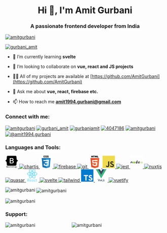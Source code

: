 <h1 align="center">Hi 👋, I'm Amit Gurbani</h1>
<h3 align="center">A passionate frontend developer from India</h3>

<p align="left"> <a href="https://github.com/ryo-ma/github-profile-trophy"><img src="https://github-profile-trophy.vercel.app/?username=amitgurbani" alt="amitgurbani" /></a> </p>

<p align="left"> <a href="https://twitter.com/gurbani_amit" target="blank"><img src="https://img.shields.io/twitter/follow/gurbani_amit?logo=twitter&style=for-the-badge" alt="gurbani_amit" /></a> </p>

- 🌱 I’m currently learning **svelte**

- 👯 I’m looking to collaborate on **vue, react and JS projects**

- 👨‍💻 All of my projects are available at [https://github.com/AmitGurbani](https://github.com/AmitGurbani)

- 💬 Ask me about **vue, react, firebase etc.**

- 📫 How to reach me **amit1994.gurbani@gmail.com**

<h3 align="left">Connect with me:</h3>
<p align="left">
<a href="https://dev.to/amitgurbani" target="blank"><img align="center" src="https://raw.githubusercontent.com/rahuldkjain/github-profile-readme-generator/master/src/images/icons/Social/devto.svg" alt="amitgurbani" height="30" width="40" /></a>
<a href="https://twitter.com/gurbani_amit" target="blank"><img align="center" src="https://raw.githubusercontent.com/rahuldkjain/github-profile-readme-generator/master/src/images/icons/Social/twitter.svg" alt="gurbani_amit" height="30" width="40" /></a>
<a href="https://linkedin.com/in/gurbaniamit" target="blank"><img align="center" src="https://raw.githubusercontent.com/rahuldkjain/github-profile-readme-generator/master/src/images/icons/Social/linked-in-alt.svg" alt="gurbaniamit" height="30" width="40" /></a>
<a href="https://stackoverflow.com/users/4047186" target="blank"><img align="center" src="https://raw.githubusercontent.com/rahuldkjain/github-profile-readme-generator/master/src/images/icons/Social/stack-overflow.svg" alt="4047186" height="30" width="40" /></a>
<a href="https://www.hackerrank.com/amitgurbani" target="blank"><img align="center" src="https://raw.githubusercontent.com/rahuldkjain/github-profile-readme-generator/master/src/images/icons/Social/hackerrank.svg" alt="amitgurbani" height="30" width="40" /></a>
<a href="https://www.hackerearth.com/@amit1994.gurbani" target="blank"><img align="center" src="https://raw.githubusercontent.com/rahuldkjain/github-profile-readme-generator/master/src/images/icons/Social/hackerearth.svg" alt="@amit1994.gurbani" height="30" width="40" /></a>
</p>

<h3 align="left">Languages and Tools:</h3>
<p align="left"> <a href="https://getbootstrap.com" target="_blank" rel="noreferrer"> <img src="https://raw.githubusercontent.com/devicons/devicon/master/icons/bootstrap/bootstrap-plain-wordmark.svg" alt="bootstrap" width="40" height="40"/> </a> <a href="https://www.chartjs.org" target="_blank" rel="noreferrer"> <img src="https://www.chartjs.org/media/logo-title.svg" alt="chartjs" width="40" height="40"/> </a> <a href="https://www.w3schools.com/css/" target="_blank" rel="noreferrer"> <img src="https://raw.githubusercontent.com/devicons/devicon/master/icons/css3/css3-original-wordmark.svg" alt="css3" width="40" height="40"/> </a> <a href="https://firebase.google.com/" target="_blank" rel="noreferrer"> <img src="https://www.vectorlogo.zone/logos/firebase/firebase-icon.svg" alt="firebase" width="40" height="40"/> </a> <a href="https://git-scm.com/" target="_blank" rel="noreferrer"> <img src="https://www.vectorlogo.zone/logos/git-scm/git-scm-icon.svg" alt="git" width="40" height="40"/> </a> <a href="https://www.w3.org/html/" target="_blank" rel="noreferrer"> <img src="https://raw.githubusercontent.com/devicons/devicon/master/icons/html5/html5-original-wordmark.svg" alt="html5" width="40" height="40"/> </a> <a href="https://developer.mozilla.org/en-US/docs/Web/JavaScript" target="_blank" rel="noreferrer"> <img src="https://raw.githubusercontent.com/devicons/devicon/master/icons/javascript/javascript-original.svg" alt="javascript" width="40" height="40"/> </a> <a href="https://jestjs.io" target="_blank" rel="noreferrer"> <img src="https://www.vectorlogo.zone/logos/jestjsio/jestjsio-icon.svg" alt="jest" width="40" height="40"/> </a> <a href="https://nodejs.org" target="_blank" rel="noreferrer"> <img src="https://raw.githubusercontent.com/devicons/devicon/master/icons/nodejs/nodejs-original-wordmark.svg" alt="nodejs" width="40" height="40"/> </a> <a href="https://nuxtjs.org/" target="_blank" rel="noreferrer"> <img src="https://www.vectorlogo.zone/logos/nuxtjs/nuxtjs-icon.svg" alt="nuxtjs" width="40" height="40"/> </a> <a href="https://quasar.dev/" target="_blank" rel="noreferrer"> <img src="https://cdn.quasar.dev/logo/svg/quasar-logo.svg" alt="quasar" width="40" height="40"/> </a> <a href="https://reactjs.org/" target="_blank" rel="noreferrer"> <img src="https://raw.githubusercontent.com/devicons/devicon/master/icons/react/react-original-wordmark.svg" alt="react" width="40" height="40"/> </a> <a href="https://svelte.dev" target="_blank" rel="noreferrer"> <img src="https://upload.wikimedia.org/wikipedia/commons/1/1b/Svelte_Logo.svg" alt="svelte" width="40" height="40"/> </a> <a href="https://tailwindcss.com/" target="_blank" rel="noreferrer"> <img src="https://www.vectorlogo.zone/logos/tailwindcss/tailwindcss-icon.svg" alt="tailwind" width="40" height="40"/> </a> <a href="https://www.typescriptlang.org/" target="_blank" rel="noreferrer"> <img src="https://raw.githubusercontent.com/devicons/devicon/master/icons/typescript/typescript-original.svg" alt="typescript" width="40" height="40"/> </a> <a href="https://vuejs.org/" target="_blank" rel="noreferrer"> <img src="https://raw.githubusercontent.com/devicons/devicon/master/icons/vuejs/vuejs-original-wordmark.svg" alt="vuejs" width="40" height="40"/> </a> <a href="https://vuetifyjs.com/en/" target="_blank" rel="noreferrer"> <img src="https://bestofjs.org/logos/vuetify.svg" alt="vuetify" width="40" height="40"/> </a> </p>

<p><img align="left" src="https://github-readme-stats.vercel.app/api/top-langs?username=amitgurbani&show_icons=true&theme=dark&locale=en&layout=compact" alt="amitgurbani" /></p>

<p>&nbsp;<img align="center" src="https://github-readme-stats.vercel.app/api?username=amitgurbani&show_icons=true&theme=dark&locale=en" alt="amitgurbani" /></p>

<p><img align="center" src="https://github-readme-streak-stats.herokuapp.com/?user=amitgurbani&theme=dark" alt="amitgurbani" /></p>

<h3 align="left">Support:</h3>
<p><a href="https://www.buymeacoffee.com/amitgurbani"> <img align="left" src="https://cdn.buymeacoffee.com/buttons/v2/default-yellow.png" height="50" width="210" alt="amitgurbani" /></a><a href="https://ko-fi.com/amitgurbani"> <img align="left" src="https://cdn.ko-fi.com/cdn/kofi3.png?v=3" height="50" width="210" alt="amitgurbani" /></a></p><br><br>
